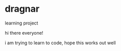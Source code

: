 # dragnar
learning project

hi there everyone!

i am trying to learn to code, hope this works out well
